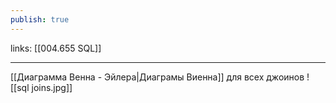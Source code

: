 ```yaml
---
publish: true
---
```

links: [[004.655 SQL]]

---


[[Диаграмма Венна - Эйлера|Диаграмы Виенна]] для всех джоинов
![[sql joins.jpg]]